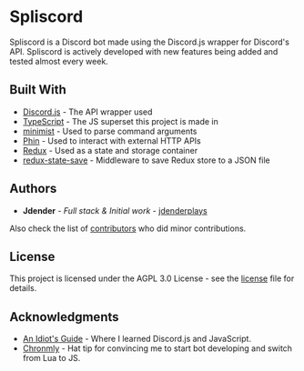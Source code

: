 # Spliscord
Spliscord is a Discord bot made using the Discord.js wrapper for Discord's API. Spliscord is actively developed with new features being added and tested almost every week.

## Built With

* [Discord.js](https://discord.js.org) - The API wrapper used
* [TypeScript](https://www.typescriptlang.org/) - The JS superset this project is made in
* [minimist](https://github.com/substack/minimist) - Used to parse command arguments
* [Phin](https://github.com/ethanent/phin) - Used to interact with external HTTP APIs
* [Redux](https://redux.js.org/) - Used as a state and storage container
* [redux-state-save](https://github.com/bytefunc/redux-state-save) - Middleware to save Redux store to a JSON file

## Authors

* **Jdender** - *Full stack & Initial work* - [jdenderplays](https://github.com/jdenderplays)

Also check the list of [contributors](https://github.com/jdenderplays/Spliscord/contributors) who did minor contributions.

## License

This project is licensed under the AGPL 3.0 License - see the [license](LICENSE) file for details.

## Acknowledgments

* [An Idiot's Guide](https://anidiots.guide/) - Where I learned Discord.js and JavaScript.
* [Chronmly](https://github.com/Chronomly) - Hat tip for convincing me to start bot developing and switch from Lua to JS.